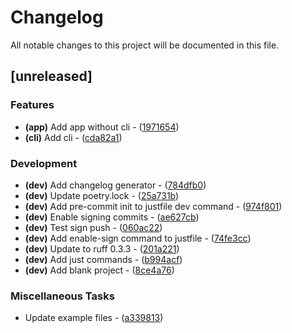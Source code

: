 # Changelog

All notable changes to this project will be documented in this file.

## [unreleased]

### Features

- **(app)** Add app without cli - ([1971654](https://github.com/pythoninja/sshgen/commit/1971654721d59f1545219fe7044755fecd07c3fa))
- **(cli)** Add cli - ([cda82a1](https://github.com/pythoninja/sshgen/commit/cda82a14f58062da51f4209a8f9f3eb9d2658a39))

### Development

- **(dev)** Add changelog generator - ([784dfb0](https://github.com/pythoninja/sshgen/commit/784dfb09737f64d20b2db604969d7bde49c64190))
- **(dev)** Update poetry.lock - ([25a731b](https://github.com/pythoninja/sshgen/commit/25a731b0492d8a0de7c724b634e1a25820727a29))
- **(dev)** Add pre-commit init to justfile dev command - ([974f801](https://github.com/pythoninja/sshgen/commit/974f801b70948a40a65697cfc6c2eb0308a763fa))
- **(dev)** Enable signing commits - ([ae627cb](https://github.com/pythoninja/sshgen/commit/ae627cbcee09bb3170230f2ffc0180390f8172c7))
- **(dev)** Test sign push - ([060ac22](https://github.com/pythoninja/sshgen/commit/060ac22c8fcd31074c0718cf3061e21fca56c47b))
- **(dev)** Add enable-sign command to justfile - ([74fe3cc](https://github.com/pythoninja/sshgen/commit/74fe3ccdf800a562a4ddab45f3a8e06fe0475e63))
- **(dev)** Update to ruff 0.3.3 - ([201a221](https://github.com/pythoninja/sshgen/commit/201a221e9bfe0db579a05d93fdadb8b0474075a4))
- **(dev)** Add just commands - ([b994acf](https://github.com/pythoninja/sshgen/commit/b994acfb759e3e6deedc52276ee7b64259526bac))
- **(dev)** Add blank project - ([8ce4a76](https://github.com/pythoninja/sshgen/commit/8ce4a763e519c8b4568c1d0b74d43d6c07717cdc))

### Miscellaneous Tasks

- Update example files - ([a339813](https://github.com/pythoninja/sshgen/commit/a3398133b259eabdae7c877a9f25b31bf0508617))

<!-- generated by git-cliff -->
